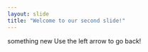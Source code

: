 ```yaml
---
layout: slide
title: "Welcome to our second slide!"
---
```

something new 
Use the left arrow to go back!
